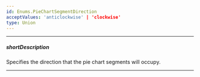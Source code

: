 ```yaml
---
id: Enums.PieChartSegmentDirection
acceptValues: 'anticlockwise' | 'clockwise'
type: Union
---
```

---
##### shortDescription
Specifies the direction that the pie chart segments will occupy.

---
<!--
dxPieChartOptions.segmentsDirection(/api-reference/10 UI Components/dxPieChart/1 Configuration/segmentsDirection.md)(viz/pie_chart.d.ts)
-->